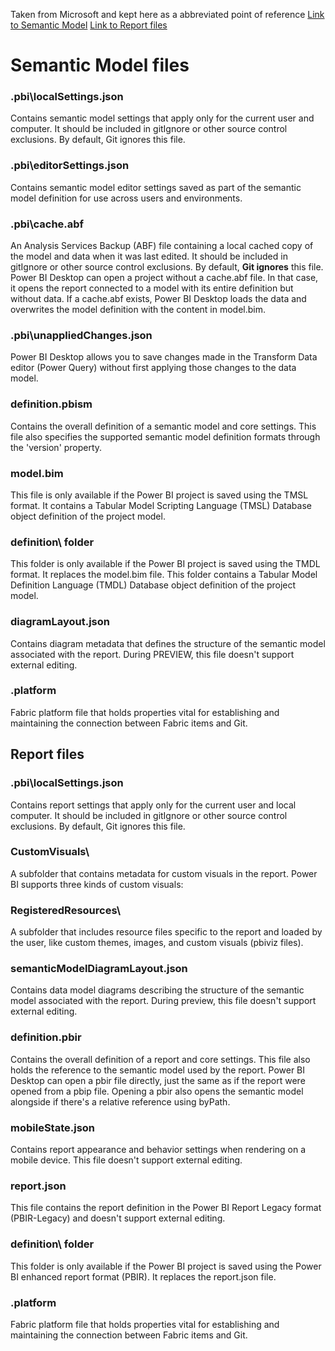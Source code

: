 Taken from Microsoft and kept here as a abbreviated point of reference
[Link to Semantic Model](https://learn.microsoft.com/en-au/power-bi/developer/projects/projects-dataset#semantic-model-files)
[Link to Report files](https://learn.microsoft.com/en-au/power-bi/developer/projects/projects-report#report-files)

# Semantic Model files
### .pbi\localSettings.json
Contains semantic model settings that apply only for the current user and computer. It should be included in gitIgnore or other source control exclusions. By default, Git ignores this file.

### .pbi\editorSettings.json
Contains semantic model editor settings saved as part of the semantic model definition for use across users and environments.

### .pbi\cache.abf
An Analysis Services Backup (ABF) file containing a local cached copy of the model and data when it was last edited. It should be included in gitIgnore or other source control exclusions. By default, **Git ignores** this file.
Power BI Desktop can open a project without a cache.abf file. In that case, it opens the report connected to a model with its entire definition but without data. If a cache.abf exists, Power BI Desktop loads the data and overwrites the model definition with the content in model.bim.

### .pbi\unappliedChanges.json
Power BI Desktop allows you to save changes made in the Transform Data editor (Power Query) without first applying those changes to the data model.

### definition.pbism
Contains the overall definition of a semantic model and core settings.
This file also specifies the supported semantic model definition formats through the 'version' property.

### model.bim
This file is only available if the Power BI project is saved using the TMSL format. It contains a Tabular Model Scripting Language (TMSL) Database object definition of the project model.

### definition\ folder
This folder is only available if the Power BI project is saved using the TMDL format. It replaces the model.bim file.
This folder contains a Tabular Model Definition Language (TMDL) Database object definition of the project model.

### diagramLayout.json
Contains diagram metadata that defines the structure of the semantic model associated with the report. During PREVIEW, this file doesn't support external editing.

### .platform
Fabric platform file that holds properties vital for establishing and maintaining the connection between Fabric items and Git.

## Report files
### .pbi\localSettings.json
Contains report settings that apply only for the current user and local computer. It should be included in gitIgnore or other source control exclusions. By default, Git ignores this file.

### CustomVisuals\
A subfolder that contains metadata for custom visuals in the report. Power BI supports three kinds of custom visuals:

### RegisteredResources\
A subfolder that includes resource files specific to the report and loaded by the user, like custom themes, images, and custom visuals (pbiviz files).

### semanticModelDiagramLayout.json
Contains data model diagrams describing the structure of the semantic model associated with the report. During preview, this file doesn't support external editing.

### definition.pbir
Contains the overall definition of a report and core settings. This file also holds the reference to the semantic model used by the report. Power BI Desktop can open a pbir file directly, just the same as if the report were opened from a pbip file. Opening a pbir also opens the semantic model alongside if there's a relative reference using byPath.

### mobileState.json
Contains report appearance and behavior settings when rendering on a mobile device. This file doesn't support external editing.

### report.json
This file contains the report definition in the Power BI Report Legacy format (PBIR-Legacy) and doesn't support external editing.

### definition\ folder
This folder is only available if the Power BI project is saved using the Power BI enhanced report format (PBIR). It replaces the report.json file.

### .platform
Fabric platform file that holds properties vital for establishing and maintaining the connection between Fabric items and Git.